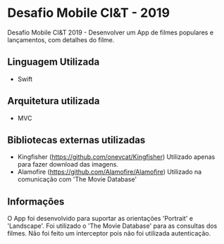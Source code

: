 # Desafio Mobile CI&T - 2019

Desafio Mobile CI&T 2019 - Desenvolver um App de filmes populares e lançamentos, com detalhes do filme.

## Linguagem Utilizada
 - Swift

## Arquitetura utilizada
 - MVC
 
## Bibliotecas externas utilizadas
 - Kingfisher (https://github.com/onevcat/Kingfisher)
   Utilizado apenas para fazer download das imagens.
 - Alamofire (https://github.com/Alamofire/Alamofire)
   Utilizado na comunicação com 'The Movie Database'
 
## Informações
O App foi desenvolvido para suportar as orientações 'Portrait' e 'Landscape'.
Foi utilizado o 'The Movie Database' para as consultas dos filmes.
Não foi feito um interceptor pois não foi utilizada autenticação.
